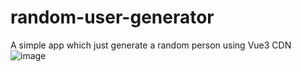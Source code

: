# random-user-generator
A simple app which just generate a random person using Vue3 CDN
![image](https://user-images.githubusercontent.com/92779053/187066569-e5f5a327-a68b-4a91-97ae-05cf285d88f7.png)
